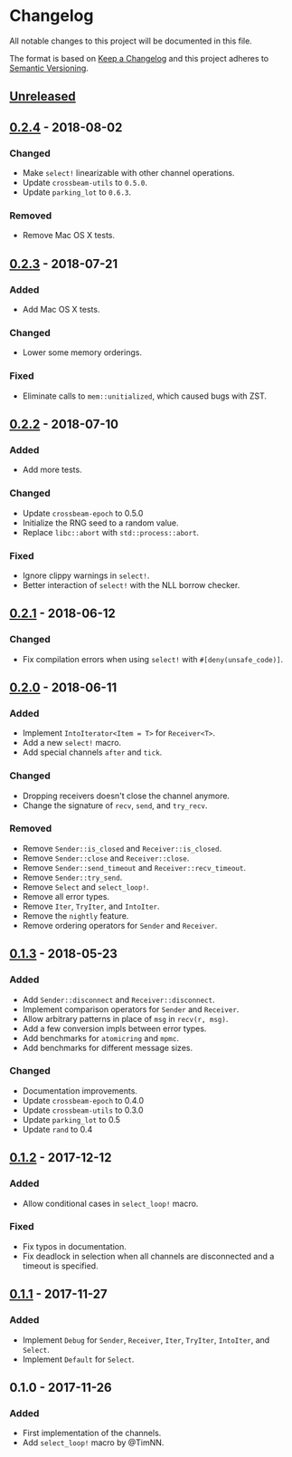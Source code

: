 # Changelog
All notable changes to this project will be documented in this file.

The format is based on [Keep a Changelog](http://keepachangelog.com/en/1.0.0/)
and this project adheres to [Semantic Versioning](http://semver.org/spec/v2.0.0.html).

## [Unreleased]

## [0.2.4] - 2018-08-02
### Changed
- Make `select!` linearizable with other channel operations.
- Update `crossbeam-utils` to `0.5.0`.
- Update `parking_lot` to `0.6.3`.

### Removed
- Remove Mac OS X tests.

## [0.2.3] - 2018-07-21
### Added
- Add Mac OS X tests.

### Changed
- Lower some memory orderings.

### Fixed
- Eliminate calls to `mem::unitialized`, which caused bugs with ZST.

## [0.2.2] - 2018-07-10
### Added
- Add more tests.

### Changed
- Update `crossbeam-epoch` to 0.5.0
- Initialize the RNG seed to a random value.
- Replace `libc::abort` with `std::process::abort`.

### Fixed
- Ignore clippy warnings in `select!`.
- Better interaction of `select!` with the NLL borrow checker.

## [0.2.1] - 2018-06-12
### Changed
- Fix compilation errors when using `select!` with `#[deny(unsafe_code)]`.

## [0.2.0] - 2018-06-11
### Added
- Implement `IntoIterator<Item = T>` for `Receiver<T>`.
- Add a new `select!` macro.
- Add special channels `after` and `tick`.

### Changed
- Dropping receivers doesn't close the channel anymore.
- Change the signature of `recv`, `send`, and `try_recv`.

### Removed
- Remove `Sender::is_closed` and `Receiver::is_closed`.
- Remove `Sender::close` and `Receiver::close`.
- Remove `Sender::send_timeout` and `Receiver::recv_timeout`.
- Remove `Sender::try_send`.
- Remove `Select` and `select_loop!`.
- Remove all error types.
- Remove `Iter`, `TryIter`, and `IntoIter`.
- Remove the `nightly` feature.
- Remove ordering operators for `Sender` and `Receiver`.

## [0.1.3] - 2018-05-23
### Added
- Add `Sender::disconnect` and `Receiver::disconnect`.
- Implement comparison operators for `Sender` and `Receiver`.
- Allow arbitrary patterns in place of `msg` in `recv(r, msg)`.
- Add a few conversion impls between error types.
- Add benchmarks for `atomicring` and `mpmc`.
- Add benchmarks for different message sizes.

### Changed
- Documentation improvements.
- Update `crossbeam-epoch` to 0.4.0
- Update `crossbeam-utils` to 0.3.0
- Update `parking_lot` to 0.5
- Update `rand` to 0.4

## [0.1.2] - 2017-12-12
### Added
- Allow conditional cases in `select_loop!` macro.

### Fixed
- Fix typos in documentation.
- Fix deadlock in selection when all channels are disconnected and a timeout is specified.

## [0.1.1] - 2017-11-27
### Added
- Implement `Debug` for `Sender`, `Receiver`, `Iter`, `TryIter`, `IntoIter`, and `Select`.
- Implement `Default` for `Select`.

## 0.1.0 - 2017-11-26
### Added
- First implementation of the channels.
- Add `select_loop!` macro by @TimNN.

[Unreleased]: https://github.com/crossbeam-rs/crossbeam-channel/compare/v0.2.4...HEAD
[0.2.4]: https://github.com/crossbeam-rs/crossbeam-channel/compare/v0.2.3...v0.2.4
[0.2.3]: https://github.com/crossbeam-rs/crossbeam-channel/compare/v0.2.2...v0.2.3
[0.2.2]: https://github.com/crossbeam-rs/crossbeam-channel/compare/v0.2.1...v0.2.2
[0.2.1]: https://github.com/crossbeam-rs/crossbeam-channel/compare/v0.2.0...v0.2.1
[0.2.0]: https://github.com/crossbeam-rs/crossbeam-channel/compare/v0.1.3...v0.2.0
[0.1.3]: https://github.com/crossbeam-rs/crossbeam-channel/compare/v0.1.2...v0.1.3
[0.1.2]: https://github.com/crossbeam-rs/crossbeam-channel/compare/v0.1.1...v0.1.2
[0.1.1]: https://github.com/crossbeam-rs/crossbeam-channel/compare/v0.1.0...v0.1.1
